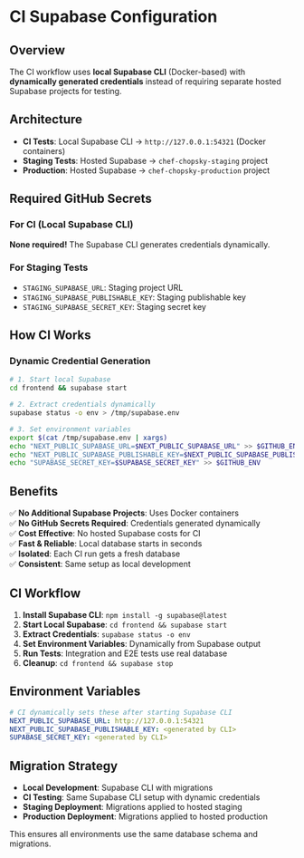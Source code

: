 # CI Supabase Configuration

## Overview

The CI workflow uses **local Supabase CLI** (Docker-based) with **dynamically generated credentials** instead of requiring separate hosted Supabase projects for testing.

## Architecture

- **CI Tests**: Local Supabase CLI → `http://127.0.0.1:54321` (Docker containers)
- **Staging Tests**: Hosted Supabase → `chef-chopsky-staging` project
- **Production**: Hosted Supabase → `chef-chopsky-production` project

## Required GitHub Secrets

### For CI (Local Supabase CLI)
**None required!** The Supabase CLI generates credentials dynamically.

### For Staging Tests
- `STAGING_SUPABASE_URL`: Staging project URL
- `STAGING_SUPABASE_PUBLISHABLE_KEY`: Staging publishable key
- `STAGING_SUPABASE_SECRET_KEY`: Staging secret key

## How CI Works

### Dynamic Credential Generation
```bash
# 1. Start local Supabase
cd frontend && supabase start

# 2. Extract credentials dynamically
supabase status -o env > /tmp/supabase.env

# 3. Set environment variables
export $(cat /tmp/supabase.env | xargs)
echo "NEXT_PUBLIC_SUPABASE_URL=$NEXT_PUBLIC_SUPABASE_URL" >> $GITHUB_ENV
echo "NEXT_PUBLIC_SUPABASE_PUBLISHABLE_KEY=$NEXT_PUBLIC_SUPABASE_PUBLISHABLE_KEY" >> $GITHUB_ENV
echo "SUPABASE_SECRET_KEY=$SUPABASE_SECRET_KEY" >> $GITHUB_ENV
```

## Benefits

✅ **No Additional Supabase Projects**: Uses Docker containers  
✅ **No GitHub Secrets Required**: Credentials generated dynamically  
✅ **Cost Effective**: No hosted Supabase costs for CI  
✅ **Fast & Reliable**: Local database starts in seconds  
✅ **Isolated**: Each CI run gets a fresh database  
✅ **Consistent**: Same setup as local development  

## CI Workflow

1. **Install Supabase CLI**: `npm install -g supabase@latest`
2. **Start Local Supabase**: `cd frontend && supabase start`
3. **Extract Credentials**: `supabase status -o env`
4. **Set Environment Variables**: Dynamically from Supabase output
5. **Run Tests**: Integration and E2E tests use real database
6. **Cleanup**: `cd frontend && supabase stop`

## Environment Variables

```yaml
# CI dynamically sets these after starting Supabase CLI
NEXT_PUBLIC_SUPABASE_URL: http://127.0.0.1:54321
NEXT_PUBLIC_SUPABASE_PUBLISHABLE_KEY: <generated by CLI>
SUPABASE_SECRET_KEY: <generated by CLI>
```

## Migration Strategy

- **Local Development**: Supabase CLI with migrations
- **CI Testing**: Same Supabase CLI setup with dynamic credentials
- **Staging Deployment**: Migrations applied to hosted staging
- **Production Deployment**: Migrations applied to hosted production

This ensures all environments use the same database schema and migrations.
